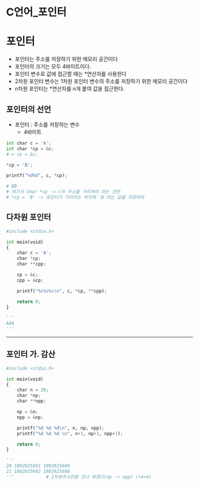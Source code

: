 # C언어_포인터

# 포인터

- 포인터는 주소를 저장하기 위한 메모리 공간이다
- 포인터의 크기는 모두 4바이트이다.
- 포인터 변수로 값에 접근할 때는 *연산자를 사용한다
- 2차원 포인터 변수는 1차원 포인터 변수의 주소를 저장하기 위한 메모리 공간이다
- n차원 포인터는 *연산자를 n개 붙여 값을 접근한다.

## 포인터의 선언

- 포인터 : 주소를 저장하는 변수
    - 4바이트

```python
int char c = 'A';
int char *cp = &c;
#-> cp = &c;

*cp = 'B';

printf("%d%d", c, *cp);

# BB
# 여기서 char *cp -> c의 주소를 가리켜라 라는 선언
# *cp = 'B' -> 포인터가 가리키는 위치에 'B'라는 값을 저장하라
```

## 다차원 포인터

```python
#include <stdio.h>

int main(void)
{
    char c = 'A';
    char *cp;
    char **cpp;

    cp = &c;
    cpp = &cp;

    printf("%c%c%c\n", c, *cp, **cpp);

    return 0;
}

'''
AAA
'''
```

---

## 포인터 가. 감산

```python
#include <stdio.h>

int main(void)
{
    char n = 20;
    char *np;
    char **npp;

    np = &n;
    npp = &np;

    printf("%d %d %d\n", n, np, npp);
    printf("%d %d %d \n", n+1, np+1, npp+1);

    return 0;
}

'''
20 1802925691 1802925680
21 1802925692 1802925688
'''            # 2차원주소만큼 건너 뛰겠다(np -> npp) (+4+4)
```